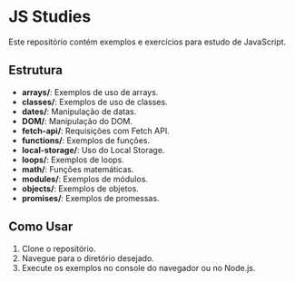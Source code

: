 # JS Studies

Este repositório contém exemplos e exercícios para estudo de JavaScript.

## Estrutura

- **arrays/**: Exemplos de uso de arrays.
- **classes/**: Exemplos de uso de classes.
- **dates/**: Manipulação de datas.
- **DOM/**: Manipulação do DOM.
- **fetch-api/**: Requisições com Fetch API.
- **functions/**: Exemplos de funções.
- **local-storage/**: Uso do Local Storage.
- **loops/**: Exemplos de loops.
- **math/**: Funções matemáticas.
- **modules/**: Exemplos de módulos.
- **objects/**: Exemplos de objetos.
- **promises/**: Exemplos de promessas.

## Como Usar

1. Clone o repositório.
2. Navegue para o diretório desejado.
3. Execute os exemplos no console do navegador ou no Node.js.

